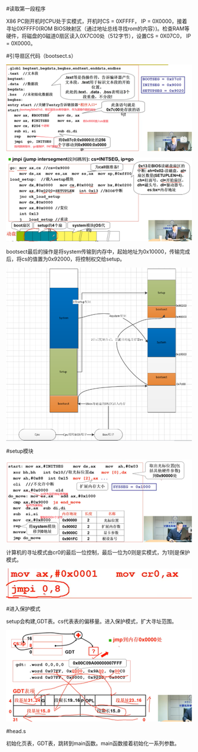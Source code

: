 #读取第一段程序

X86 PC刚开机时CPU处于实模式，开机时CS = 0XFFFF， IP = 0X0000，接着寻址0XFFFF0(ROM BIOS映射区（通过地址总线寻找rom的内容）)。检查RAM等硬件，将磁盘的0磁道0扇区读入0X7C00处（512字节），设置CS = 0X07C0， IP = 0X0000。

#引导扇区代码（bootsect.s）

![bootsect1](bootsect1.png)

![bootsect2](bootsect2.png)

bootsect最后的操作是将system传输到内存中，起始地址为0x10000，传输完成后，将cs的值置为0x92000，将控制权交给setup。

![bootsect流程](bootsect流程.png)

#setup模块

![setup1](setup1.png)

计算机的寻址模式由cr0的最后一位控制，最后一位为0则是实模式，为1则是保护模式。

![setup最后的指令](setup最后的指令.png)

#进入保护模式

setup会构建,GDT表。cs代表表的偏移量。进入保护模式，扩大寻址范围。

![保护模式](保护模式.png)

#head.s

初始化页表，GDT表，跳转到main函数。main函数接着初始化一系列参数。

